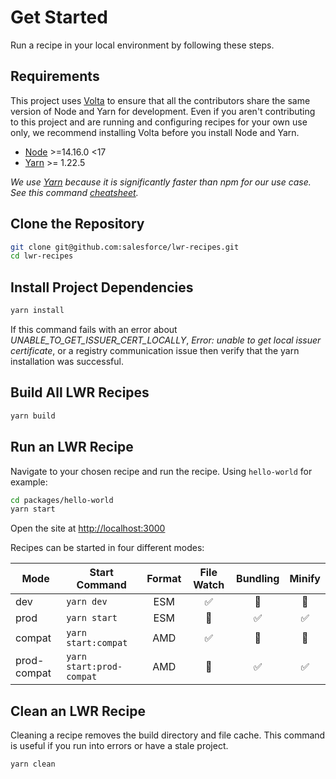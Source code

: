 # Get Started

Run a recipe in your local environment by following these steps.

## Requirements

This project uses [Volta](https://volta.sh/) to ensure that all the contributors share the same version of Node and Yarn for development. Even if you aren't contributing to this project and are running and configuring recipes for your own use only, we recommend installing Volta before you install Node and Yarn.

-   [Node](https://nodejs.org/) >=14.16.0 <17
-   [Yarn](https://yarnpkg.com/) >= 1.22.5

_We use [Yarn](https://yarnpkg.com/) because it is significantly faster than npm for our use case. See this command [cheatsheet](https://yarnpkg.com/lang/en/docs/migrating-from-npm/)._

## Clone the Repository

```bash
git clone git@github.com:salesforce/lwr-recipes.git
cd lwr-recipes
```

## Install Project Dependencies

```bash
yarn install
```

If this command fails with an error about _UNABLE_TO_GET_ISSUER_CERT_LOCALLY_, _Error: unable to get local issuer certificate_, or a registry communication issue then verify that the yarn installation was successful.

## Build All LWR Recipes

```bash
yarn build
```

## Run an LWR Recipe

Navigate to your chosen recipe and run the recipe. Using `hello-world` for example:

```bash
cd packages/hello-world
yarn start
```

Open the site at [http://localhost:3000](http://localhost:3000)

Recipes can be started in four different modes:

| Mode        | Start Command            | Format |     File Watch     |      Bundling      |       Minify       |
| ----------- | ------------------------ | :----: | :----------------: | :----------------: | :----------------: |
| dev         | `yarn dev`               |  ESM   | :white_check_mark: |  :no_entry_sign:   |  :no_entry_sign:   |
| prod        | `yarn start`             |  ESM   |  :no_entry_sign:   | :white_check_mark: | :white_check_mark: |
| compat      | `yarn start:compat`      |  AMD   | :white_check_mark: |  :no_entry_sign:   |  :no_entry_sign:   |
| prod-compat | `yarn start:prod-compat` |  AMD   |  :no_entry_sign:   | :white_check_mark: | :white_check_mark: |

## Clean an LWR Recipe

Cleaning a recipe removes the build directory and file cache. This command is useful if you run into errors or have a stale project.

```bash
yarn clean
```
